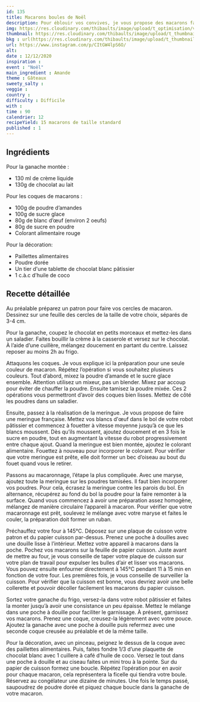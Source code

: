 ```yaml
---
id: 135
title: Macarons boules de Noël
description: Pour éblouir vos convives, je vous propose des macarons façon boules de Noël
img: https://res.cloudinary.com/thibaults/image/upload/t_optimisation/v1607790994/Recipes/20201212_macarons_noel.jpg
thumbnail: https://res.cloudinary.com/thibaults/image/upload/t_thumbnail_josie/v1607790994/Recipes/20201212_macarons_noel.jpg
bkg : url(https://res.cloudinary.com/thibaults/image/upload/t_thumbnail_josie/v1607790994/Recipes/20201212_macarons_noel.jpg)
url: https://www.instagram.com/p/CItGW4lpS6O/
alt: 
date : 12/12/2020
inspiration : 
event : "Noël"
main_ingredient : Amande
theme : Gâteaux
sweety_salty : 
veggie : 
country :
difficulty : Difficile
with : 
time : 90
calendrier: 12
recipeYield: 15 macarons de taille standard
published : 1
---
```


## Ingrédients
Pour la ganache montée :
 - 130 ml de crème liquide
 - 130g de chocolat au lait

Pour les coques de macarons : 
 - 100g de poudre d’amandes 
 - 100g de sucre glace 
 - 80g de blanc d’œuf (environ 2 oeufs)
 - 80g de sucre en poudre 
 - Colorant alimentaire rouge

Pour la décoration:
 - Paillettes alimentaires
 - Poudre dorée
 - Un tier d'une tablette de chocolat blanc pâtissier
 - 1 c.à.c d'huile de coco

## Recette détaillée
Au préalable préparez un patron pour faire vos cercles de macaron. Dessinez sur une feuille des cercles de la taille de votre choix, séparés de 3-4 cm.

Pour la ganache, coupez le chocolat en petits morceaux et mettez-les dans un saladier. Faites bouillir la crème à la casserole et versez sur le chocolat. À l’aide d’une cuillère, mélangez doucement en partant du centre. Laissez reposer au moins 2h au frigo.

Attaquons les coques. Je vous explique ici la préparation pour une seule couleur de macaron. Répétez l’opération si vous souhaitez plusieurs couleurs. Tout d’abord, mixez la poudre d’amande et le sucre glace ensemble. Attention utilisez un mixeur, pas un blender. Mixez par accoup pour éviter de chauffer la poudre. Ensuite tamisez la poudre mixée. Ces 2 opérations vous permettront d’avoir des coques bien lisses. Mettez de côté les poudres dans un saladier.

Ensuite, passez à la réalisation de la meringue. Je vous propose de faire une meringue française. Mettez vos blancs d'œuf dans le bol de votre robot pâtissier et commencez à fouetter à vitesse moyenne jusqu’à ce que les blancs moussent. Dès qu’ils moussent, ajoutez doucement et en 3 fois le sucre en poudre, tout en augmentant la vitesse du robot progressivement entre chaque ajout. Quand la meringue est bien montée, ajoutez le colorant alimentaire. Fouettez à nouveau pour incorporer le colorant. Pour vérifier que votre meringue est prête, elle doit former un bec d’oiseau au bout du fouet quand vous le retirer.

Passons au macaronnage, l’étape la plus compliquée. Avec une maryse, ajoutez toute la meringue sur les poudres tamisées. Il faut bien incorporer vos poudres. Pour cela, écrasez la meringue contre les parois du bol. En alternance, récupérez au fond du bol la poudre pour la faire remonter à la surface. Quand vous commencez à avoir une préparation assez homogène, mélangez de manière circulaire l’appareil à macaron. Pour vérifier que votre macaronnage est prêt, soulevez le mélange avec votre maryse et faites le couler, la préparation doit former un ruban. 

Préchauffez votre four à 145°C. Déposez sur une plaque de cuisson votre patron et du papier cuisson par-dessus. Prenez une poche à douilles avec une douille lisse à l’intérieur. Mettez votre appareil à macarons dans la poche. Pochez vos macarons sur la feuille de papier cuisson. Juste avant de mettre au four, je vous conseille de taper votre plaque de cuisson sur votre plan de travail pour expulser les bulles d’air et lisser vos macarons. Vous pouvez ensuite enfourner directement à 145°C pendant 11 à 15 min en fonction de votre four. Les premières fois, je vous conseille de surveiller la cuisson. Pour vérifier que la cuisson est bonne, vous devriez avoir une belle collerette et pouvoir décoller facilement les macarons du papier cuisson.

Sortez votre ganache du frigo, versez-la dans votre robot pâtissier et faites la monter jusqu’à avoir une consistance un peu épaisse. Mettez le mélange dans une poche à douille pour faciliter le garnissage. À présent, garnissez vos macarons. Prenez une coque, creusez-la légèrement avec votre pouce. Ajoutez la ganache avec une poche à douille puis refermez avec une seconde coque creusée au préalable et de la même taille.

Pour la décoration, avec un pinceau, peignez le dessus de la coque avec des paillettes alimentaires. Puis, faites fondre 1/3 d’une plaquette de chocolat blanc avec 1 cuillere à café d’huile de coco. Versez le tout dans une poche à douille et au ciseau faites un mini trou à la pointe. Sur du papier de cuisson formez une boucle. Répétez l’opération pour en avoir pour chaque macaron, cela représentera la ficelle qui tiendra votre boule. Réservez au congélateur une dizaine de minutes. Une fois le temps passé, saupoudrez de poudre dorée et piquez chaque boucle dans la ganache de votre macaron.